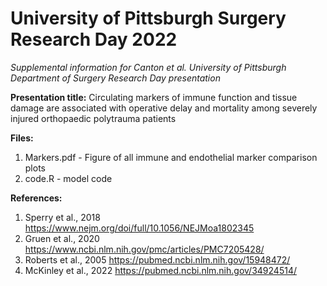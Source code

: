 # University of Pittsburgh Surgery Research Day 2022
_Supplemental information for Canton et al. University of Pittsburgh Department of Surgery Research Day presentation_

**Presentation title:** Circulating markers of immune function and tissue damage are associated with operative delay and mortality among severely injured orthopaedic polytrauma patients

**Files:**
1. Markers.pdf - Figure of all immune and endothelial marker comparison plots
2. code.R - model code

**References:**
1. Sperry et al., 2018 https://www.nejm.org/doi/full/10.1056/NEJMoa1802345
2. Gruen et al., 2020 https://www.ncbi.nlm.nih.gov/pmc/articles/PMC7205428/
3. Roberts et al., 2005 https://pubmed.ncbi.nlm.nih.gov/15948472/
4. McKinley et al., 2022 https://pubmed.ncbi.nlm.nih.gov/34924514/
